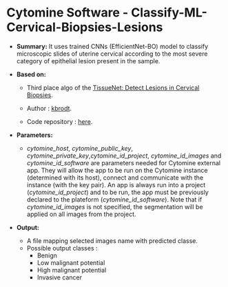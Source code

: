 # Cytomine Software - Classify-ML-Cervical-Biopsies-Lesions

* **Summary:** It uses trained CNNs (EfficientNet-BO) model to classify microscopic slides of uterine cervical according to the most severe category of epithelial lesion present in the sample.

* **Based on:** 
    
    * Third place algo of the [TissueNet: Detect Lesions in Cervical Biopsies](https://www.drivendata.org/competitions/67/competition-cervical-biopsy/).

    * Author : [kbrodt](https://github.com/kbrodt). 

    * Code repository : [here](https://github.com/kbrodt/competition-cervical-biopsy).


* **Parameters:** 
  * *cytomine_host*, *cytomine_public_key*, *cytomine_private_key*,*cytomine_id_project*, *cytomine_id_images* and *cytomine_id_software* are parameters needed for Cytomine external app. They will allow the app to be run on the Cytomine instance (determined with its host), connect and communicate with the instance (with the key pair). An app is always run into a project (*cytomine_id_project*) and to be run, the app must be previously declared to the plateform (*cytomine_id_software*). Note that if *cytomine_id_images* is not specified, the segmentation will be applied on all images from the project.

* **Output:**
    * A file mapping selected images name with predicted classe.
    * Possible output classes :
        * Benign
        * Low malignant potential
        * High malignant potential
        * Invasive cancer